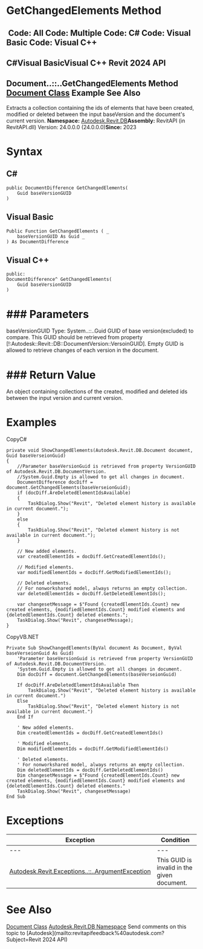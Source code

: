 # GetChangedElements Method

﻿
 Code: All Code: Multiple Code: C# Code: Visual Basic Code: Visual C++   
---  
C#Visual BasicVisual C++
Revit 2024 API  
---  
Document..::..GetChangedElements Method   
[Document Class](db03274b-a107-aa32-9034-f3e0df4bb1ec.md "Document Class") Example See Also  
---  
Extracts a collection containing the ids of elements that have been created, modified or deleted between the input baseVersion and the document's current version. 
**Namespace:** [Autodesk.Revit.DB](87546ba7-461b-c646-cbb1-2cb8f5bff8b2.md "Autodesk.Revit.DB Namespace")**Assembly:** RevitAPI (in RevitAPI.dll) Version: 24.0.0.0 (24.0.0.0)**Since:** 2023 
# Syntax
C#  
---  
```text
public DocumentDifference GetChangedElements(
	Guid baseVersionGUID
)
```
  
Visual Basic  
---  
```text
Public Function GetChangedElements ( _
	baseVersionGUID As Guid _
) As DocumentDifference
```
  
Visual C++  
---  
```text
public:
DocumentDifference^ GetChangedElements(
	Guid baseVersionGUID
)
```
  
# ### Parameters
baseVersionGUID
    Type: System..::..Guid GUID of base version(excluded) to compare. This GUID should be retrieved from property [!:Autodesk::Revit::DB::DocumentVersion::VersoinGUID]. Empty GUID is allowed to retrieve changes of each version in the document. 
# ### Return Value
An object containing collections of the created, modified and deleted ids between the input version and current version. 
# Examples
CopyC#
```text
private void ShowChangedElements(Autodesk.Revit.DB.Document document, Guid baseVerseionGuid)
{
    //Parameter baseVersionGuid is retrieved from property VersionGUID of Autodesk.Revit.DB.DocumentVersion.
    //System.Guid.Empty is allowed to get all changes in document.
    DocumentDifference docDiff = document.GetChangedElements(baseVerseionGuid);
    if (docDiff.AreDeletedElementIdsAvailable)
    {
        TaskDialog.Show("Revit", "Deleted element history is available in current document.");
    }
    else
    {
        TaskDialog.Show("Revit", "Deleted element history is not available in current document.");
    }

    // New added elements.
    var createdElementIds = docDiff.GetCreatedElementIds();

    // Modified elements.
    var modifiedElementIds = docDiff.GetModifiedElementIds();

    // Deleted elements.
    // For nonworkshared model, always returns an empty collection.
    var deletedElementIds = docDiff.GetDeletedElementIds();

    var changesetMessage = $"Found {createdElementIds.Count} new created elements, {modifiedElementIds.Count} modified elements and {deletedElementIds.Count} deleted elements.";
    TaskDialog.Show("Revit", changesetMessage);
}
```

CopyVB.NET
```text
Private Sub ShowChangedElements(ByVal document As Document, ByVal baseVerseionGuid As Guid)
    'Parameter baseVersionGuid is retrieved from property VersionGUID of Autodesk.Revit.DB.DocumentVersion.
    'System.Guid.Empty is allowed to get all changes in document.
    Dim docDiff = document.GetChangedElements(baseVerseionGuid)

    If docDiff.AreDeletedElementIdsAvailable Then
        TaskDialog.Show("Revit", "Deleted element history is available in current document.")
    Else
        TaskDialog.Show("Revit", "Deleted element history is not available in current document.")
    End If

    ' New added elements.
    Dim createdElementIds = docDiff.GetCreatedElementIds()

    ' Modified elements.
    Dim modifiedElementIds = docDiff.GetModifiedElementIds()

    ' Deleted elements.
    ' For nonworkshared model, always returns an empty collection.
    Dim deletedElementIds = docDiff.GetDeletedElementIds()
    Dim changesetMessage = $"Found {createdElementIds.Count} new created elements, {modifiedElementIds.Count} modified elements and {deletedElementIds.Count} deleted elements."
    TaskDialog.Show("Revit", changesetMessage)
End Sub
```

# Exceptions
| Exception | Condition |
| --- | --- |
| --- | --- |
| [Autodesk.Revit.Exceptions..::..ArgumentException](2e6e4206-97a8-dd4b-df5d-4269f4bb6088.md "ArgumentException Class") | This GUID is invalid in the given document. |

# See Also
[Document Class](db03274b-a107-aa32-9034-f3e0df4bb1ec.md "Document Class")
[Autodesk.Revit.DB Namespace](87546ba7-461b-c646-cbb1-2cb8f5bff8b2.md "Autodesk.Revit.DB Namespace")
Send comments on this topic to [Autodesk](mailto:revitapifeedback%40autodesk.com?Subject=Revit 2024 API)